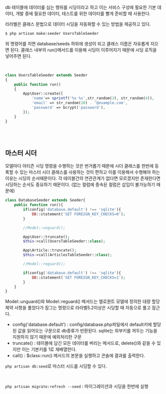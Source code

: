 db 테이블에 데이터를 심는 행위를 시딩이라고 하고 이는 서비스 구성에 필요한 기본 데이터, 개발 중에 필요한 데이터, 테스트를 위한 데이터를 빨게 준비할 때 사용한다.

라라벨은 클래스 문법으로 데이터 시딩을 자동화할 수 있는 방법을 제공하고 있다.

```sh
$ php artisan make:seeder UsersTableSeeder
```
위 명령어를 치면 database/seeds 하위에 생성이 되고 클래스 이름은 자유롭게 지으면 된다. 클래스 내부의 run()메서드를 이용해 시딩이 이루어지기 때문에 시딩 로직을 넣어주면 된다.

<br>

```php
class UsersTableSeeder extends Seeder
{
    public function run()
    {
        App\User::create([
            'name'=> sprintf('%s %s',str_random(3), str_random(4)),
            'email' => str_random(10) . '@example.com',
            'password' => bcrypt('password'),
        ]);
    }
}

```

<br><br>

## 마스터 시더
모델마다 아티즌 시딩 명령을 수행하는 것은 번거롭기 때문에 시더 클래스를 한번에 등록할 수 있는 마스터 시더 클래스를 사용하는 것이 편하고 이를 이용해서 수행해야 하는 이유는 시딩의 순서때문이다. 각 테이블간의 연관관계가 없다면 모르겠지만 존재한다면 시딩하는 순서도 중요하기 때문이다. (없는 컬럼에 종속된 컬럼은 삽입이 불가능하기 때문에)

```php
class DatabaseSeeder extends Seeder{
    public function run(){
        if(config('database.default') !== 'sqlite'){
            DB::statement('SET FOREIGN_KEY_CHECKS=0');
        }

        //Model::unguard();

        App\User::truncate();
        $this->call(UsersTableSeeder::class);

        App\Article::truncate();
        $this->call(ArticlesTableSeeder::class);

        //Model::reguard();

        if(config('database.default') !== 'sqlite'){
            DB::statement('SET FOREIGN_KEY_CHECKS=1');
        }
    }
}
```
Model::unguard()와 Model::reguard() 메서드는 엘로퀀트 모델에 정의한 대량 할당 제약 사항을 풀었다가 잠그는 명령으로 라라벨5.2이상은 시딩할 때 자동으로 풀고 잠근다.

- config('database.default') : config/database.php파일에서 default키에 할당된 값을 읽어오는 구문으로 db종류가 반환된다. sqlite는 외부키를 꺼두는 기능을 지원하지 않기 때문에 예외처리한 구문
- truncate() : 테이블에 담긴 모든 데이터를 버리는 메서드로, delete()와 같을 수 있지만 이는 기본키를 1로 재배열한다.
- call() : $class::run() 메서드의 본문을 실행하고 콘솔에 결과를 출력한다.

`php artisan db:seed`로 마스터 시드를 시딩할 수 있다.

<br>

`php artisan migrate:refresh --seed` : 마이그레이션과 시딩을 한번에 실행